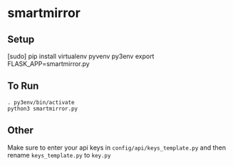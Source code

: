 # smartmirror

## Setup
[sudo] pip install virtualenv
pyvenv py3env
export  FLASK_APP=smartmirror.py

## To Run
```
. py3env/bin/activate
python3 smartmirror.py
```

## Other
Make sure to enter your api keys in ```config/api/keys_template.py``` and then rename ```keys_template.py``` to ```key.py```